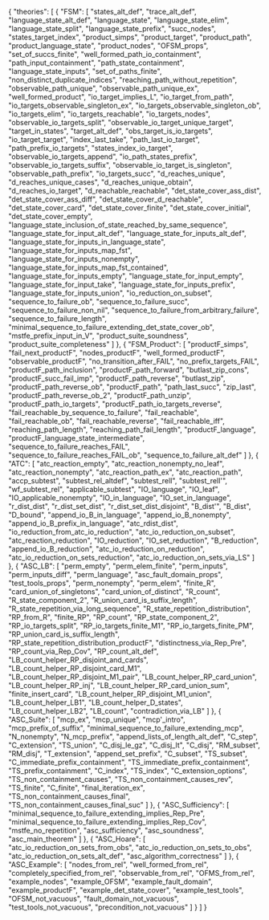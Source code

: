 {
    "theories": [
        {
            "FSM": [
                "states_alt_def",
                "trace_alt_def",
                "language_state_alt_def",
                "language_state",
                "language_state_elim",
                "language_state_split",
                "language_state_prefix",
                "succ_nodes",
                "states_target_index",
                "product_simps",
                "product_target",
                "product_path",
                "product_language_state",
                "product_nodes",
                "OFSM_props",
                "set_of_succs_finite",
                "well_formed_path_io_containment",
                "path_input_containment",
                "path_state_containment",
                "language_state_inputs",
                "set_of_paths_finite",
                "non_distinct_duplicate_indices",
                "reaching_path_without_repetition",
                "observable_path_unique",
                "observable_path_unique_ex",
                "well_formed_product",
                "io_target_implies_L",
                "io_target_from_path",
                "io_targets_observable_singleton_ex",
                "io_targets_observable_singleton_ob",
                "io_targets_elim",
                "io_targets_reachable",
                "io_targets_nodes",
                "observable_io_targets_split",
                "observable_io_target_unique_target",
                "target_in_states",
                "target_alt_def",
                "obs_target_is_io_targets",
                "io_target_target",
                "index_last_take",
                "path_last_io_target",
                "path_prefix_io_targets",
                "states_index_io_target",
                "observable_io_targets_append",
                "io_path_states_prefix",
                "observable_io_targets_suffix",
                "observable_io_target_is_singleton",
                "observable_path_prefix",
                "io_targets_succ",
                "d_reaches_unique",
                "d_reaches_unique_cases",
                "d_reaches_unique_obtain",
                "d_reaches_io_target",
                "d_reachable_reachable",
                "det_state_cover_ass_dist",
                "det_state_cover_ass_diff",
                "det_state_cover_d_reachable",
                "det_state_cover_card",
                "det_state_cover_finite",
                "det_state_cover_initial",
                "det_state_cover_empty",
                "language_state_inclusion_of_state_reached_by_same_sequence",
                "language_state_for_input_alt_def",
                "language_state_for_inputs_alt_def",
                "language_state_for_inputs_in_language_state",
                "language_state_for_inputs_map_fst",
                "language_state_for_inputs_nonempty",
                "language_state_for_inputs_map_fst_contained",
                "language_state_for_inputs_empty",
                "language_state_for_input_empty",
                "language_state_for_input_take",
                "language_state_for_inputs_prefix",
                "language_state_for_inputs_union",
                "io_reduction_on_subset",
                "sequence_to_failure_ob",
                "sequence_to_failure_succ",
                "sequence_to_failure_non_nil",
                "sequence_to_failure_from_arbitrary_failure",
                "sequence_to_failure_length",
                "minimal_sequence_to_failure_extending_det_state_cover_ob",
                "mstfe_prefix_input_in_V",
                "product_suite_soundness",
                "product_suite_completeness"
            ]
        },
        {
            "FSM_Product": [
                "productF_simps",
                "fail_next_productF",
                "nodes_productF",
                "well_formed_productF",
                "observable_productF",
                "no_transition_after_FAIL",
                "no_prefix_targets_FAIL",
                "productF_path_inclusion",
                "productF_path_forward",
                "butlast_zip_cons",
                "productF_succ_fail_imp",
                "productF_path_reverse",
                "butlast_zip",
                "productF_path_reverse_ob",
                "productF_path",
                "path_last_succ",
                "zip_last",
                "productF_path_reverse_ob_2",
                "productF_path_unzip",
                "productF_path_io_targets",
                "productF_path_io_targets_reverse",
                "fail_reachable_by_sequence_to_failure",
                "fail_reachable",
                "fail_reachable_ob",
                "fail_reachable_reverse",
                "fail_reachable_iff",
                "reaching_path_length",
                "reaching_path_fail_length",
                "productF_language",
                "productF_language_state_intermediate",
                "sequence_to_failure_reaches_FAIL",
                "sequence_to_failure_reaches_FAIL_ob",
                "sequence_to_failure_alt_def"
            ]
        },
        {
            "ATC": [
                "atc_reaction_empty",
                "atc_reaction_nonempty_no_leaf",
                "atc_reaction_nonempty",
                "atc_reaction_path_ex",
                "atc_reaction_path",
                "accp_subtest",
                "subtest_rel_altdef",
                "subtest_relI",
                "subtest_relI'",
                "wf_subtest_rel",
                "applicable_subtest",
                "IO_language",
                "IO_leaf",
                "IO_applicable_nonempty",
                "IO_in_language",
                "IO_set_in_language",
                "r_dist_dist",
                "r_dist_set_dist",
                "r_dist_set_dist_disjoint",
                "B_dist'",
                "B_dist",
                "D_bound",
                "append_io_B_in_language",
                "append_io_B_nonempty",
                "append_io_B_prefix_in_language",
                "atc_rdist_dist",
                "io_reduction_from_atc_io_reduction",
                "atc_io_reduction_on_subset",
                "atc_reaction_reduction",
                "IO_reduction",
                "IO_set_reduction",
                "B_reduction",
                "append_io_B_reduction",
                "atc_io_reduction_on_reduction",
                "atc_io_reduction_on_sets_reduction",
                "atc_io_reduction_on_sets_via_LS"
            ]
        },
        {
            "ASC_LB": [
                "perm_empty",
                "perm_elem_finite",
                "perm_inputs",
                "perm_inputs_diff",
                "perm_language",
                "asc_fault_domain_props",
                "test_tools_props",
                "perm_nonempty",
                "perm_elem",
                "finite_R",
                "card_union_of_singletons",
                "card_union_of_distinct",
                "R_count",
                "R_state_component_2",
                "R_union_card_is_suffix_length",
                "R_state_repetition_via_long_sequence",
                "R_state_repetition_distribution",
                "RP_from_R",
                "finite_RP",
                "RP_count",
                "RP_state_component_2",
                "RP_io_targets_split",
                "RP_io_targets_finite_M1",
                "RP_io_targets_finite_PM",
                "RP_union_card_is_suffix_length",
                "RP_state_repetition_distribution_productF",
                "distinctness_via_Rep_Pre",
                "RP_count_via_Rep_Cov",
                "RP_count_alt_def",
                "LB_count_helper_RP_disjoint_and_cards",
                "LB_count_helper_RP_disjoint_card_M1",
                "LB_count_helper_RP_disjoint_M1_pair",
                "LB_count_helper_RP_card_union",
                "LB_count_helper_RP_inj",
                "LB_count_helper_RP_card_union_sum",
                "finite_insert_card",
                "LB_count_helper_RP_disjoint_M1_union",
                "LB_count_helper_LB1",
                "LB_count_helper_D_states",
                "LB_count_helper_LB2",
                "LB_count",
                "contradiction_via_LB"
            ]
        },
        {
            "ASC_Suite": [
                "mcp_ex",
                "mcp_unique",
                "mcp'_intro",
                "mcp_prefix_of_suffix",
                "minimal_sequence_to_failure_extending_mcp",
                "N_nonempty",
                "N_mcp_prefix",
                "append_lists_of_length_alt_def",
                "C_step",
                "C_extension",
                "TS_union",
                "C_disj_le_gz",
                "C_disj_lt",
                "C_disj",
                "RM_subset",
                "RM_disj",
                "T_extension",
                "append_set_prefix",
                "C_subset",
                "TS_subset",
                "C_immediate_prefix_containment",
                "TS_immediate_prefix_containment",
                "TS_prefix_containment",
                "C_index",
                "TS_index",
                "C_extension_options",
                "TS_non_containment_causes",
                "TS_non_containment_causes_rev",
                "TS_finite",
                "C_finite",
                "final_iteration_ex",
                "TS_non_containment_causes_final",
                "TS_non_containment_causes_final_suc"
            ]
        },
        {
            "ASC_Sufficiency": [
                "minimal_sequence_to_failure_extending_implies_Rep_Pre",
                "minimal_sequence_to_failure_extending_implies_Rep_Cov",
                "mstfe_no_repetition",
                "asc_sufficiency",
                "asc_soundness",
                "asc_main_theorem"
            ]
        },
        {
            "ASC_Hoare": [
                "atc_io_reduction_on_sets_from_obs",
                "atc_io_reduction_on_sets_to_obs",
                "atc_io_reduction_on_sets_alt_def",
                "asc_algorithm_correctness"
            ]
        },
        {
            "ASC_Example": [
                "nodes_from_rel",
                "well_formed_from_rel",
                "completely_specified_from_rel",
                "observable_from_rel",
                "OFMS_from_rel",
                "example_nodes",
                "example_OFSM",
                "example_fault_domain",
                "example_productF",
                "example_det_state_cover",
                "example_test_tools",
                "OFSM_not_vacuous",
                "fault_domain_not_vacuous",
                "test_tools_not_vacuous",
                "precondition_not_vacuous"
            ]
        }
    ]
}